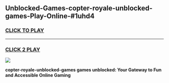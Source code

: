 
## Unblocked-Games-copter-royale-unblocked-games-Play-Online-#1uhd4
<h3>
<a href="https://premium.freeplayer.one?title=copter-royale-unblocked-games&ref=27F">CLICK TO PLAY</a></h3>
<hr>

<h3>
<a href="https://premium.freeplayer.one?title=copter-royale-unblocked-games&ref=27F">CLICK 2 PLAY</a>
  
</h3>

<a href="https://premium.freeplayer.one?title=copter-royale-unblocked-games&ref=27F"><img src="https://clearcache.store/games.png"></a>


**copter-royale-unblocked-games games unblocked: Your Gateway to Fun and Accessible Online Gaming**
